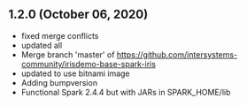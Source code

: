 ## 1.2.0 (October 06, 2020)
  - fixed merge conflicts
  - updated all
  - Merge branch 'master' of https://github.com/intersystems-community/irisdemo-base-spark-iris
  - updated to use bitnami image
  - Adding bumpversion
  - Functional Spark 2.4.4 but with JARs in SPARK_HOME/lib

